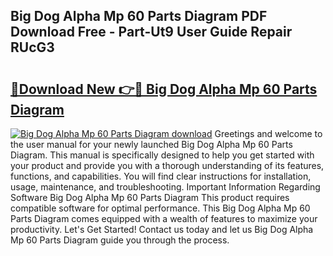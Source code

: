 ## Big Dog Alpha Mp 60 Parts Diagram PDF Download Free - Part-Ut9 User Guide Repair RUcG3

# <h2><a href="http://dfknlc.blite.top/?on=Big+Dog+Alpha+Mp+60+Parts+Diagram">🔗Download New 👉🔴 Big Dog Alpha Mp 60 Parts Diagram</a></h2>

[![Big Dog Alpha Mp 60 Parts Diagram download](https://i.imgur.com/lujVjoI.png)](http://dfknlc.blite.top/?on=Big+Dog+Alpha+Mp+60+Parts+Diagram)
Greetings and welcome to the user manual for your newly launched Big Dog Alpha Mp 60 Parts Diagram. This manual is specifically designed to help you get started with your product and provide you with a thorough understanding of its features, functions, and capabilities. You will find clear instructions for installation, usage, maintenance, and troubleshooting. Important Information Regarding Software Big Dog Alpha Mp 60 Parts Diagram This product requires compatible software for optimal performance. This Big Dog Alpha Mp 60 Parts Diagram comes equipped with a wealth of features to maximize your productivity. Let's Get Started! Contact us today and let us Big Dog Alpha Mp 60 Parts Diagram guide you through the process.
